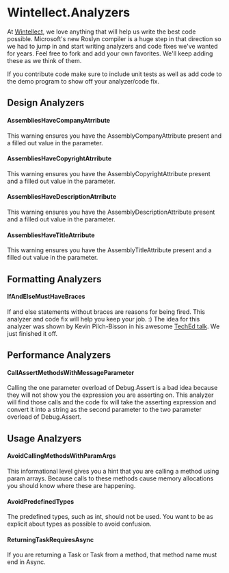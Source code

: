 # Wintellect.Analyzers #

At [Wintellect](http://www.wintellect.com), we love anything that will help us write the best code possible. Microsoft's new Roslyn compiler is a huge step in that direction so we had to jump in and start writing analyzers and code fixes we've wanted for years. Feel free to fork and add your own favorites. We'll keep adding these as we think of them.

If you contribute code make sure to include unit tests as well as add code to the demo program to show off your analyzer/code fix.

## Design Analyzers ##
#### AssembliesHaveCompanyAtrribute ####
This warning ensures you have the AssemblyCompanyAttribute present and a filled out value in the parameter.

#### AssembliesHaveCopyrightAtrribute ####
This warning ensures you have the AssemblyCopyrightAttribute present and a filled out value in the parameter.

#### AssembliesHaveDescriptionAtrribute ####
This warning ensures you have the AssemblyDescriptionAttribute present and a filled out value in the parameter.

#### AssembliesHaveTitleAtrribute ####
This warning ensures you have the AssemblyTitleAttribute present and a filled out value in the parameter.

## Formatting Analyzers ##

#### IfAndElseMustHaveBraces ####
If and else statements without braces are reasons for being fired. This analyzer and code fix will help you keep your job. :) The idea for this analyzer was shown by Kevin Pilch-Bisson in his awesome [TechEd talk](http://channel9.msdn.com/Events/TechEd/Europe/2014/DEV-B345). We just finished it off.

## Performance Analyzers ##

#### CallAssertMethodsWithMessageParameter ####
Calling the one parameter overload of Debug.Assert is a bad idea because they will not show you the expression you are asserting on. This analyzer will find those calls and the code fix will take the asserting expression and convert it into a string as the second parameter to the two parameter overload of Debug.Assert.

## Usage Analzyers ##

#### AvoidCallingMethodsWithParamArgs ####
This informational level gives you a hint that you are calling a method using param arrays. Because calls to these methods cause memory allocations you should know where these are happening.

#### AvoidPredefinedTypes ####
The predefined types, such as int, should not be used. You want to be as explicit about types as possible to avoid confusion. 

#### ReturningTaskRequiresAsync ####
If you are returning a Task or Task<T> from a method, that method name must end in Async.
 
